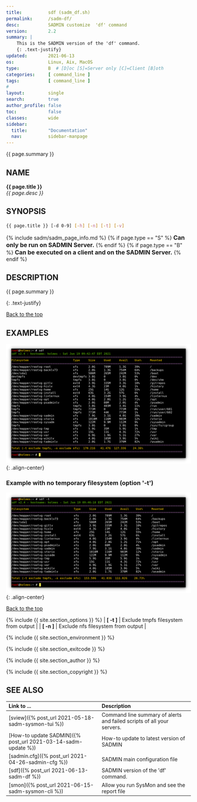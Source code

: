 ```yaml
---
title:          sdf (sadm_df.sh)
permalink:      /sadm-df/
desc:           SADMIN customize  'df' command 
version:        2.2
summary: |         
    This is the SADMIN version of the 'df' command.
    {: .text-justify}
updated:        2021-06-13
os:             Linux, Aix, MacOS
type:           B  # [D]oc [S]=Server only [C]=Client [B]oth
categories:     [ command_line ] 
tags:           [ command_line ] 
#
layout:         single
search:         true
author_profile: false
toc:            false
classes:        wide
sidebar:
  title:        "Documentation"
  nav:          sidebar-manpage
---
```

<a id="top_of_page"></a>
{{ page.summary }} 


<a id="name"></a>
## NAME
**{{ page.title }}**  
*{{ page.desc }}*   



<a id="synopsis"></a>
## SYNOPSIS

```bash
{{ page.title }} [-d 0-9] [-h] [-n] [-t] [-v] 
```
{% include sadm/sadm_page_info.md %}
{% if page.type == "S" %}
<font size="3"><strong>Can only be run on SADMIN Server.</strong></font>
{% endif %}
{% if page.type == "B" %}
<font size="3"><strong>Can be executed on a client and on the SADMIN Server.</strong></font>
{% endif %}



<a id="description"></a>
## DESCRIPTION

{{ page.summary }} 

{: .text-justify}

[Back to the top](#top_of_page)



<a id="examples"></a>
## EXAMPLES

![sdf output screen](/assets/img/sadm_df/sadm_df_output.png){: .align-center}

### Example with no temporary filesystem (option '-t')

![sdf -t output screen](/assets/img/sadm_df/sadm_df_t_output.png){: .align-center}

[Back to the top](#top_of_page)


{% include {{ site.section_options     }} %}
| **[ -t ]** | Exclude tmpfs filesystem from output |
| **[ -n ]** | Exclude nfs filesystem from output |


{% include {{ site.section_environment }} %}

{% include {{ site.section_exitcode    }} %}

{% include {{ site.section_author      }} %}

{% include {{ site.section_copyright   }} %}


<a id="seealso"></a>
## SEE ALSO

| Link to ...| Description |  
| :--- | :--- |  
| [sview]({% post_url 2021-05-18-sadm-sysmon-tui %})            |  Command line summary of alerts and failed scripts of all your servers.  
| [How-to update SADMIN]({% post_url 2021-03-14-sadm-update %}) | How-to update to latest version of SADMIN   
| [sadmin.cfg]({% post_url 2021-04-26-sadmin-cfg %})            | SADMIN main configuration file   
| [sdf]({% post_url 2021-06-13-sadm-df %})                      | SADMIN version of the 'df' command.  
| [smon]({% post_url 2021-06-15-sadm-sysmon-cli %})             | Allow you run SysMon and see the report file |
